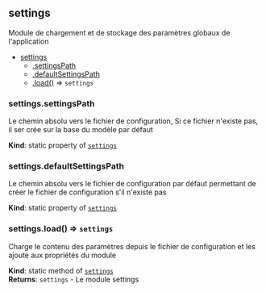<a name="module_settings"></a>

## settings
Module de chargement et de stockage des paramètres globaux de l'application


* [settings](#module_settings)
    * [.settingsPath](#module_settings.settingsPath)
    * [.defaultSettingsPath](#module_settings.defaultSettingsPath)
    * [.load()](#module_settings.load) ⇒ <code>settings</code>

<a name="module_settings.settingsPath"></a>

### settings.settingsPath
Le chemin absolu vers le fichier de configuration,Si ce fichier n'existe pas, il ser crée sur la base du modèle par défaut

**Kind**: static property of [<code>settings</code>](#module_settings)  
<a name="module_settings.defaultSettingsPath"></a>

### settings.defaultSettingsPath
Le chemin absolu vers le fichier de configuration par défautpermettant de créer le fichier de configuration s'il n'existe pas

**Kind**: static property of [<code>settings</code>](#module_settings)  
<a name="module_settings.load"></a>

### settings.load() ⇒ <code>settings</code>
Charge le contenu des paramètres depuis le fichier de configurationet les ajoute aux propriétés du module

**Kind**: static method of [<code>settings</code>](#module_settings)  
**Returns**: <code>settings</code> - Le module settings  
